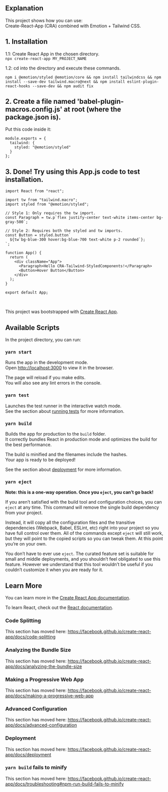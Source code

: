 ## Explanation

This project shows how you can use: <br />
Create-React-App (CRA) combined with Emotion + Tailwind CSS.

## 1. Installation

1.1: Create React App in the chosen directory. <br />
`npx create-react-app MY_PROJECT_NAME`

1.2: cd into the directory and execute these commands.

```
npm i @emotion/styled @emotion/core && npm install tailwindcss && npm install --save-dev tailwind.macro@next && npm install eslint-plugin-react-hooks --save-dev && npm audit fix

```

## 2. Create a file named 'babel-plugin-macros.config.js' at root (where the package.json is).

Put this code inside it: <br />

```
module.exports = {
  tailwind: {
    styled: "@emotion/styled"
  }
};
```

## 3. Done! Try using this App.js code to test installation.

```
import React from "react";

import tw from "tailwind.macro";
import styled from "@emotion/styled";

// Style 1: Only requires the tw import.
const Paragraph = tw.p`flex justify-center text-white items-center bg-gray-500`;

// Style 2: Requires both the styled and tw imports.
const Button = styled.button`
  ${tw`bg-blue-300 hover:bg-blue-700 text-white p-2 rounded`};
`;

function App() {
  return (
    <div className="App">
      <Paragraph>Hello CRA-Tailwind-StyledComponents!</Paragraph>
      <Button>Hover Button</Button>
    </div>
  );
}

export default App;
```

<br />

This project was bootstrapped with [Create React App](https://github.com/facebook/create-react-app).

## Available Scripts

In the project directory, you can run:

### `yarn start`

Runs the app in the development mode.<br />
Open [http://localhost:3000](http://localhost:3000) to view it in the browser.

The page will reload if you make edits.<br />
You will also see any lint errors in the console.

### `yarn test`

Launches the test runner in the interactive watch mode.<br />
See the section about [running tests](https://facebook.github.io/create-react-app/docs/running-tests) for more information.

### `yarn build`

Builds the app for production to the `build` folder.<br />
It correctly bundles React in production mode and optimizes the build for the best performance.

The build is minified and the filenames include the hashes.<br />
Your app is ready to be deployed!

See the section about [deployment](https://facebook.github.io/create-react-app/docs/deployment) for more information.

### `yarn eject`

**Note: this is a one-way operation. Once you `eject`, you can’t go back!**

If you aren’t satisfied with the build tool and configuration choices, you can `eject` at any time. This command will remove the single build dependency from your project.

Instead, it will copy all the configuration files and the transitive dependencies (Webpack, Babel, ESLint, etc) right into your project so you have full control over them. All of the commands except `eject` will still work, but they will point to the copied scripts so you can tweak them. At this point you’re on your own.

You don’t have to ever use `eject`. The curated feature set is suitable for small and middle deployments, and you shouldn’t feel obligated to use this feature. However we understand that this tool wouldn’t be useful if you couldn’t customize it when you are ready for it.

## Learn More

You can learn more in the [Create React App documentation](https://facebook.github.io/create-react-app/docs/getting-started).

To learn React, check out the [React documentation](https://reactjs.org/).

### Code Splitting

This section has moved here: https://facebook.github.io/create-react-app/docs/code-splitting

### Analyzing the Bundle Size

This section has moved here: https://facebook.github.io/create-react-app/docs/analyzing-the-bundle-size

### Making a Progressive Web App

This section has moved here: https://facebook.github.io/create-react-app/docs/making-a-progressive-web-app

### Advanced Configuration

This section has moved here: https://facebook.github.io/create-react-app/docs/advanced-configuration

### Deployment

This section has moved here: https://facebook.github.io/create-react-app/docs/deployment

### `yarn build` fails to minify

This section has moved here: https://facebook.github.io/create-react-app/docs/troubleshooting#npm-run-build-fails-to-minify
